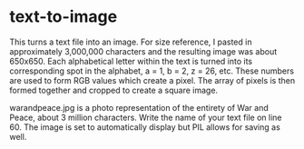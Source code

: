 # text-to-image
This turns a text file into an image. For size reference, I pasted in approximately 3,000,000 characters and the resulting image was about 650x650. Each alphabetical letter within the text is turned into its corresponding spot in the alphabet, a = 1, b = 2, z = 26, etc. These numbers are used to form RGB values which create a pixel. The array of pixels is then formed together and cropped to create a square image.

warandpeace.jpg is a photo representation of the entirety of War and Peace, about 3 million characters. 
Write the name of your text file on line 60. The image is set to automatically display but PIL allows for saving as well.
